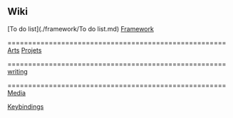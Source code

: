## Wiki

[To do list](./framework/To do list.md)
[Framework](./framework/framework.md)

=====================================================
[Arts](arts/Art.md)
[Projets](projets/Projets.md)

=====================================================
[writing](./writing/writing.md)

=====================================================
[Media](./media/media.md)

[Keybindings](./cheatsheets/Keybindings)
